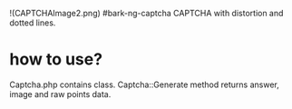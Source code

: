 !(CAPTCHAImage2.png)
#bark-ng-captcha
CAPTCHA with distortion and dotted lines.
# how to use?
Captcha.php contains class.
Captcha::Generate method returns answer, image and raw points data.
